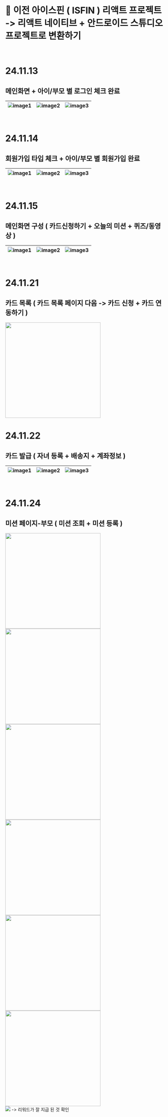 #  🚗 이전 아이스핀 ( ISFIN ) 리액트 프로젝트 -> 리액트 네이티브 + 안드로이드 스튜디오 프로젝트로 변환하기 
<br/>

# 24.11.13
## 메인화면 + 아이/부모 별 로그인 체크 완료
| ![image1](https://github.com/user-attachments/assets/1309be77-8f74-4191-a84d-5de09ab440a7) | ![image2](https://github.com/user-attachments/assets/b224e03a-31b4-4296-9bcc-7c372e1ef183) | ![image3](https://github.com/user-attachments/assets/68731055-04f8-495b-a6eb-e6f0e9ac4a00) |
|---|---|---|

<br/>

# 24.11.14
## 회원가입 타입 체크 + 아이/부모 별 회원가입 완료

| ![image1](https://github.com/user-attachments/assets/eafa1f1c-4036-40dd-965f-6fe5cc968f31) | ![image2](https://github.com/user-attachments/assets/685887c6-179b-47cf-9455-4d8c25138c9e) | ![image3](https://github.com/user-attachments/assets/ec2aa070-1e2d-4966-975d-b8c422abab55) |
|---|---|---|

<br/>


# 24.11.15
## 메인화면 구성 ( 카드신청하기 + 오늘의 미션 + 퀴즈/동영상 )
| ![image1](https://github.com/user-attachments/assets/3e939df8-f054-4af0-8708-28147e924b79) | ![image2](https://github.com/user-attachments/assets/739dd7cc-894e-498b-b0e1-0c800528e40f) | ![image3](https://github.com/user-attachments/assets/ab49ff76-42ea-4740-bf82-2b9e9fb6fe2b) |
|---|---|---|

<br/>

# 24.11.21
## 카드 목록 ( 카드 목록 페이지 다음 -> 카드 신청 + 카드 연동하기 )
 <img src="https://github.com/user-attachments/assets/3b27d6b2-4c3d-41c2-b99c-795f0e01763e" width="300"> 
<br/>


# 24.11.22
## 카드 발급 ( 자녀 등록 + 배송지 + 계좌정보 )
| ![image1](https://github.com/user-attachments/assets/2fc83cc0-5b3b-49d2-9eb1-d30f9a9ab2f8) | ![image2](https://github.com/user-attachments/assets/e96e20dd-617f-46dc-957f-2006d0ebf00a) | ![image3](https://github.com/user-attachments/assets/2f2a495f-fe6c-418d-a2ed-aad3145502e2) |
|---|---|---|
<br/>


# 24.11.24
## 미션 페이지-부모 ( 미션 조회 + 미션 등록 )
<img src="https://github.com/user-attachments/assets/2fd5c110-1fce-4ad7-88e9-e2d9d94e2590" width="300"> 
<img src="https://github.com/user-attachments/assets/27d60a52-654e-462a-9297-4eb9da66596f" width="300"> 

</br>

<img src="https://github.com/user-attachments/assets/b9260c98-7462-4727-921c-c514a9d00d0d" width="300"> 
<img src="https://github.com/user-attachments/assets/a004e368-f1af-4990-84c9-4015a5d81db4" width="300"> 

<br> 



<img src="https://velog.velcdn.com/images/changi_gg/post/d69656d4-91be-4bbe-97a7-c22d3e677cc8" width="300"> 
<img src="https://velog.velcdn.com/images/changi_gg/post/4025ce00-ac64-42a0-a5d3-716fab682786" width="300"> 

<br>

<img src="https://velog.velcdn.com/images/changi_gg/post/bfe370b7-60c0-42af-82c2-6ad5948546b6/image.png"> 
-> 리워드가 잘 지급 된 것 확인
<br/>



